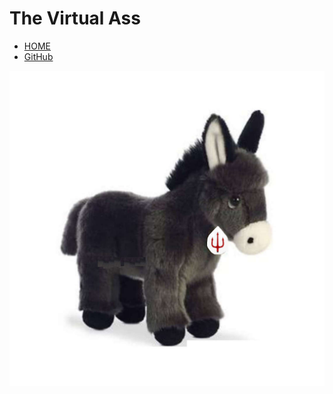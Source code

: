# The Virtual Ass

* [HOME](/)
* [GitHub](https://github.com/vrtass/.github)

<img src="keledai-1080.jpg"  width="512">

<!--
START: Thu 21 Jul 2022 11:00
  -->

